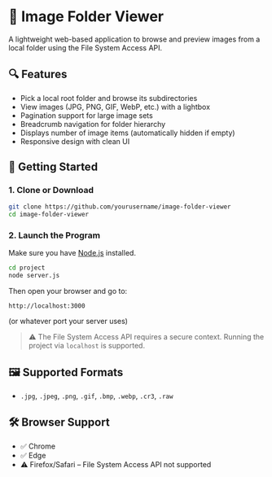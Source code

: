 # 📁 Image Folder Viewer

A lightweight web-based application to browse and preview images from a local folder using the File System Access API.

## 🔍 Features

- Pick a local root folder and browse its subdirectories
- View images (JPG, PNG, GIF, WebP, etc.) with a lightbox
- Pagination support for large image sets
- Breadcrumb navigation for folder hierarchy
- Displays number of image items (automatically hidden if empty)
- Responsive design with clean UI

## 🚀 Getting Started

### 1. Clone or Download

```bash
git clone https://github.com/yourusername/image-folder-viewer
cd image-folder-viewer
```

### 2. Launch the Program

Make sure you have [Node.js](https://nodejs.org/) installed.

```bash
cd project
node server.js
```

Then open your browser and go to:

```
http://localhost:3000
```

(or whatever port your server uses)

> ⚠️ The File System Access API requires a secure context. Running the project via `localhost` is supported.

## 🖼 Supported Formats

- `.jpg`, `.jpeg`, `.png`, `.gif`, `.bmp`, `.webp`, `.cr3`, `.raw`

## 🛠 Browser Support

- ✅ Chrome
- ✅ Edge
- ⚠️ Firefox/Safari – File System Access API not supported


